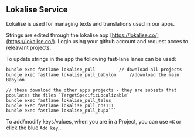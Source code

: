## Lokalise Service

Lokalise is used for managing texts and translations used in our apps.


Strings are edited through the lokalise app [https://lokalise.co/](https://lokalise.co/). 
Login using your github account and request acces to releavant projects.

To update strings in the app the following fast-lane lanes can be used:
```
bundle exec fastlane lokalise_pull         // download all projects
bundle exec fastlane lokalise_pull_babylon     //download the main Babylon

// these download the other apps projects - they are subsets that populates the files `TargetSpecificLocalizable`
bundle exec fastlane lokalise_pull_telus
bundle exec fastlane lokalise_pull_nhs111
bundle exec fastlane lokalise_pull_bupa```
```

To add/modify keys/values, when you are in a Project, you can use `⌘K` or click the blue `Add key`…

